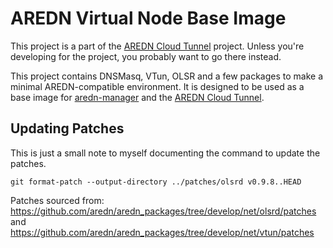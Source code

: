 # AREDN Virtual Node Base Image

This project is a part of the [AREDN Cloud Tunnel](https://github.com/USA-RedDragon/aredn-cloud-tunnel) project. Unless
you're developing for the project, you probably want to go there instead.

This project contains DNSMasq, VTun, OLSR and a few packages to make a minimal AREDN-compatible environment. It is
designed to be used as a base image for [aredn-manager](https://github.com/USA-RedDragon/aredn-manager) and the
[AREDN Cloud Tunnel](https://github.com/USA-RedDragon/aredn-cloud-tunnel).

## Updating Patches

This is just a small note to myself documenting the command to update the patches.

`git format-patch --output-directory ../patches/olsrd v0.9.8..HEAD`

Patches sourced from: <https://github.com/aredn/aredn_packages/tree/develop/net/olsrd/patches> and <https://github.com/aredn/aredn_packages/tree/develop/net/vtun/patches>
